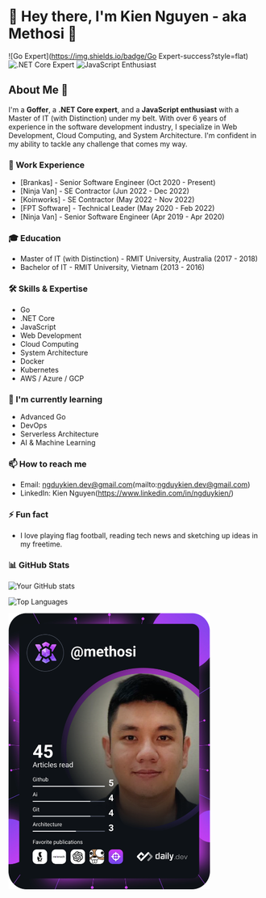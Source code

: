 # 👋 Hey there, I'm Kien Nguyen - aka Methosi 👋

![Go Expert](https://img.shields.io/badge/Go Expert-success?style=flat)
![.NET Core Expert](https://img.shields.io/badge/.NET_Core_Expert-blue?style=flat)
![JavaScript Enthusiast](https://img.shields.io/badge/JavaScript_Enthusiast-yellow?style=flat)

## About Me 🚀

I'm a **Goffer**, a **.NET Core expert**, and a **JavaScript enthusiast** with a Master of IT (with Distinction) under my belt. With over 6 years of experience in the software development industry, I specialize in Web Development, Cloud Computing, and System Architecture. I'm confident in my ability to tackle any challenge that comes my way.

### 💼 Work Experience

* [Brankas] - Senior Software Engineer (Oct 2020 - Present)
* [Ninja Van] - SE Contractor (Jun 2022 - Dec 2022)
* [Koinworks] - SE Contractor (May 2022 - Nov 2022)
* [FPT Software] - Technical Leader (May 2020 - Feb 2022)
* [Ninja Van] - Senior Software Engineer (Apr 2019 - Apr 2020)

### 🎓 Education

* Master of IT (with Distinction) - RMIT University, Australia (2017 - 2018)
* Bachelor of IT - RMIT University, Vietnam (2013 - 2016)

### 🛠️ Skills & Expertise

* Go
* .NET Core
* JavaScript
* Web Development
* Cloud Computing
* System Architecture
* Docker
* Kubernetes
* AWS / Azure / GCP

### 🌱 I'm currently learning

* Advanced Go
* DevOps
* Serverless Architecture
* AI & Machine Learning

### 📫 How to reach me

* Email: ngduykien.dev@gmail.com(mailto:ngduykien.dev@gmail.com)
* LinkedIn: Kien Nguyen(https://www.linkedin.com/in/ngduykien/)

### ⚡ Fun fact

* I love playing flag football, reading tech news and sketching up ideas in my freetime.

### 📊 GitHub Stats

![Your GitHub stats](https://github-readme-stats.vercel.app/api?username=methosi&show_icons=true&theme=radical)

![Top Languages](https://github-readme-stats.vercel.app/api/top-langs/?username=methosi&layout=compact&theme=radical)




<a href="https://app.daily.dev/DailyDevTips"><img src="https://github.com/methosi/methosi/blob/main/devcard.svg" width="400" alt="Methosi's Dev Card"/></a>

<!--
**methosi/methosi** is a ✨ _special_ ✨ repository because its `README.md` (this file) appears on your GitHub profile.

Here are some ideas to get you started:

- 🔭 I’m currently working on ...
- 🌱 I’m currently learning ...
- 👯 I’m looking to collaborate on ...
- 🤔 I’m looking for help with ...
- 💬 Ask me about ...
- 📫 How to reach me: ...
- 😄 Pronouns: ...
- ⚡ Fun fact: ...
-->
